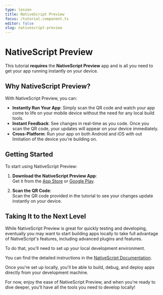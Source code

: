 ```yaml
---
type: lesson
title: NativeScript Preview
focus: /tutorial.component.ts
editor: false
slug: nativescript-preview
---
```


# NativeScript Preview

This tutorial **requires** the **NativeScript Preview** app and is all you need to get your app running instantly on your device.

## Why NativeScript Preview?

With NativeScript Preview, you can:


- **Instantly Run Your App**: Simply scan the QR code and watch your app come to life on your mobile device without the need for any local build tools.
- **Instant Feedback**: See changes in real-time as you code. Once you scan the QR code, your updates will appear on your device immediately.
- **Cross-Platform**: Run your app on both Android and iOS with out limitation of the device you're building on.

## Getting Started

To start using NativeScript Preview:

1. **Download the NativeScript Preview App**:  
   Get it from the [App Store](https://apps.apple.com/us/app/nativescript-preview/id1264484702) or [Google Play](https://play.google.com/store/apps/details?id=org.nativescript.preview.android).

2. **Scan the QR Code**:  
   Scan the QR code provided in the tutorial to see your changes update instantly on your device.

## Taking It to the Next Level

While NativeScript Preview is great for quickly testing and developing, eventually you may want to start building apps locally to take full advantage of NativeScript's features, including advanced plugins and features.

To do that, you'll need to set up your local development environment.

You can find the detailed instructions in the [NativeScript Documentation](https://docs.nativescript.org/setup/).

Once you're set up locally, you'll be able to build, debug, and deploy apps directly from your development machine.

For now, enjoy the ease of NativeScript Preview, and when you're ready to dive deeper, you'll have all the tools you need to develop locally!
